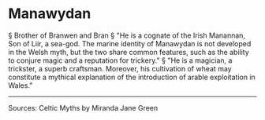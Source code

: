 # Manawydan
§ Brother of Branwen and Bran
§ "He is a cognate of the Irish Manannan, Son of Liir, a sea-god. The marine identity of Manawydan is not developed in the Welsh myth, but the two share common features, such as the ability to conjure magic and a reputation for trickery."
§ "He is a magician, a trickster, a superb craftsman. Moreover, his cultivation of wheat may constitute a mythical explanation of the introduction of arable exploitation in Wales."


----------------------------------------------------------------------------------------------------------------------------------------------------------------
Sources:
	Celtic Myths by Miranda Jane Green

